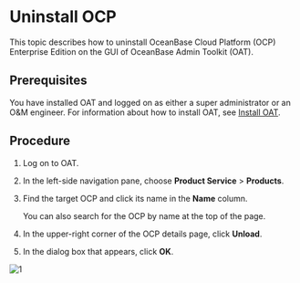 # Uninstall OCP

This topic describes how to uninstall OceanBase Cloud Platform (OCP) Enterprise Edition on the GUI of OceanBase Admin Toolkit (OAT).

## Prerequisites

You have installed OAT and logged on as either a super administrator or an O&M engineer. For information about how to install OAT, see [Install OAT](../300.deployment-guide/100.deploying-enterprise-ocp/200.prepare-the-deployment-environment/100.install-oat.md).

## Procedure

1. Log on to OAT.

2. In the left-side navigation pane, choose **Product Service** > **Products**.

3. Find the target OCP and click its name in the **Name** column.

   You can also search for the OCP by name at the top of the page.

4. In the upper-right corner of the OCP details page, click **Unload**.

5. In the dialog box that appears, click **OK**.

![1](https://obbusiness-private.oss-cn-shanghai.aliyuncs.com/doc/img/ocp/420/420-en/%E5%8D%B8%E8%BD%BD%E5%AF%B9%E8%AF%9D%E6%A1%86.png)
